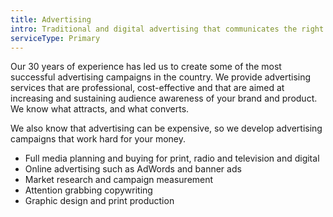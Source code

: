 ```yaml
---
title: Advertising
intro: Traditional and digital advertising that communicates the right messages
serviceType: Primary
---
```

Our 30 years of experience has led us to create some of the most successful
advertising campaigns in the country. We provide advertising services that are
professional, cost-effective and that are aimed at increasing and sustaining
audience awareness of your brand and product. We know what attracts, and what
converts.

We also know that advertising can be expensive, so we develop advertising
campaigns that work hard for your money.

* Full media planning and buying for print, radio and television and digital
* Online advertising such as AdWords and banner ads
* Market research and campaign measurement
* Attention grabbing copywriting
* Graphic design and print production
